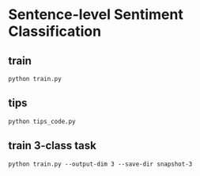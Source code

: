 # Sentence-level Sentiment Classification
## train
```
python train.py 
```

## tips
```
python tips_code.py 
```

## train 3-class task
```
python train.py --output-dim 3 --save-dir snapshot-3
```